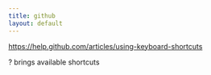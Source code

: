 ```yaml
---
title: github
layout: default
---
```


https://help.github.com/articles/using-keyboard-shortcuts

? brings available shortcuts
